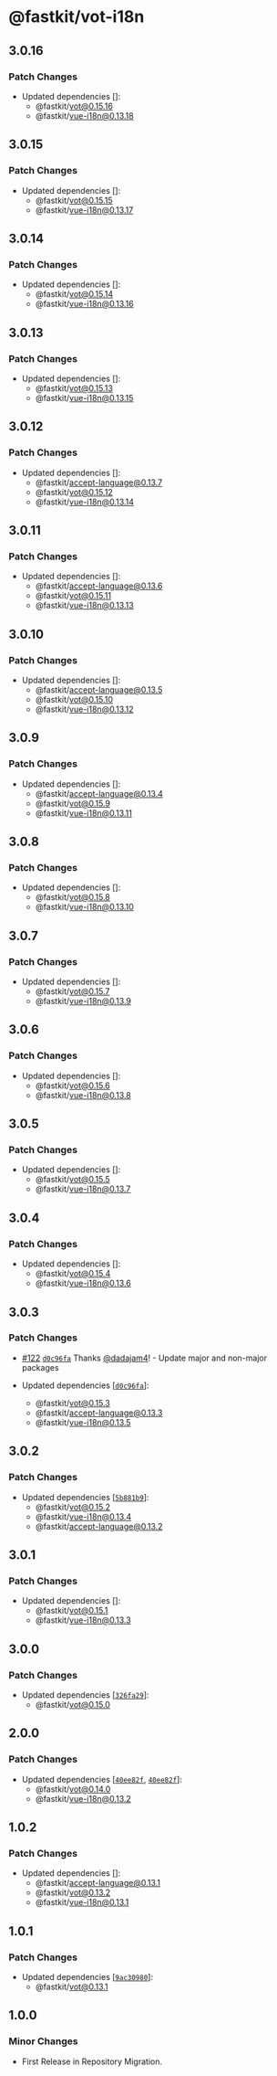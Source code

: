 # @fastkit/vot-i18n

## 3.0.16

### Patch Changes

- Updated dependencies []:
  - @fastkit/vot@0.15.16
  - @fastkit/vue-i18n@0.13.18

## 3.0.15

### Patch Changes

- Updated dependencies []:
  - @fastkit/vot@0.15.15
  - @fastkit/vue-i18n@0.13.17

## 3.0.14

### Patch Changes

- Updated dependencies []:
  - @fastkit/vot@0.15.14
  - @fastkit/vue-i18n@0.13.16

## 3.0.13

### Patch Changes

- Updated dependencies []:
  - @fastkit/vot@0.15.13
  - @fastkit/vue-i18n@0.13.15

## 3.0.12

### Patch Changes

- Updated dependencies []:
  - @fastkit/accept-language@0.13.7
  - @fastkit/vot@0.15.12
  - @fastkit/vue-i18n@0.13.14

## 3.0.11

### Patch Changes

- Updated dependencies []:
  - @fastkit/accept-language@0.13.6
  - @fastkit/vot@0.15.11
  - @fastkit/vue-i18n@0.13.13

## 3.0.10

### Patch Changes

- Updated dependencies []:
  - @fastkit/accept-language@0.13.5
  - @fastkit/vot@0.15.10
  - @fastkit/vue-i18n@0.13.12

## 3.0.9

### Patch Changes

- Updated dependencies []:
  - @fastkit/accept-language@0.13.4
  - @fastkit/vot@0.15.9
  - @fastkit/vue-i18n@0.13.11

## 3.0.8

### Patch Changes

- Updated dependencies []:
  - @fastkit/vot@0.15.8
  - @fastkit/vue-i18n@0.13.10

## 3.0.7

### Patch Changes

- Updated dependencies []:
  - @fastkit/vot@0.15.7
  - @fastkit/vue-i18n@0.13.9

## 3.0.6

### Patch Changes

- Updated dependencies []:
  - @fastkit/vot@0.15.6
  - @fastkit/vue-i18n@0.13.8

## 3.0.5

### Patch Changes

- Updated dependencies []:
  - @fastkit/vot@0.15.5
  - @fastkit/vue-i18n@0.13.7

## 3.0.4

### Patch Changes

- Updated dependencies []:
  - @fastkit/vot@0.15.4
  - @fastkit/vue-i18n@0.13.6

## 3.0.3

### Patch Changes

- [#122](https://github.com/dadajam4/fastkit/pull/122) [`d0c96fa`](https://github.com/dadajam4/fastkit/commit/d0c96faf96b6c91bcb8bc0b1ca9d22fc8ede303e) Thanks [@dadajam4](https://github.com/dadajam4)! - Update major and non-major packages

- Updated dependencies [[`d0c96fa`](https://github.com/dadajam4/fastkit/commit/d0c96faf96b6c91bcb8bc0b1ca9d22fc8ede303e)]:
  - @fastkit/vot@0.15.3
  - @fastkit/accept-language@0.13.3
  - @fastkit/vue-i18n@0.13.5

## 3.0.2

### Patch Changes

- Updated dependencies [[`5b881b9`](https://github.com/dadajam4/fastkit/commit/5b881b94ce1852c12cc3c8f6954564d5235cba4d)]:
  - @fastkit/vot@0.15.2
  - @fastkit/vue-i18n@0.13.4
  - @fastkit/accept-language@0.13.2

## 3.0.1

### Patch Changes

- Updated dependencies []:
  - @fastkit/vot@0.15.1
  - @fastkit/vue-i18n@0.13.3

## 3.0.0

### Patch Changes

- Updated dependencies [[`326fa29`](https://github.com/dadajam4/fastkit/commit/326fa29bf34fe8501be6c5a4fa190244d1068090)]:
  - @fastkit/vot@0.15.0

## 2.0.0

### Patch Changes

- Updated dependencies [[`40ee82f`](https://github.com/dadajam4/fastkit/commit/40ee82f4501b88e44ad9b67918df2237298493a0), [`40ee82f`](https://github.com/dadajam4/fastkit/commit/40ee82f4501b88e44ad9b67918df2237298493a0)]:
  - @fastkit/vot@0.14.0
  - @fastkit/vue-i18n@0.13.2

## 1.0.2

### Patch Changes

- Updated dependencies []:
  - @fastkit/accept-language@0.13.1
  - @fastkit/vot@0.13.2
  - @fastkit/vue-i18n@0.13.1

## 1.0.1

### Patch Changes

- Updated dependencies [[`9ac30980`](https://github.com/dadajam4/fastkit/commit/9ac30980a5ee468ae151a2c9fa1f0c5736e488d1)]:
  - @fastkit/vot@0.13.1

## 1.0.0

### Minor Changes

- First Release in Repository Migration.
